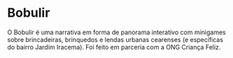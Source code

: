 Bobulir
========

O Bobulir é uma narrativa em forma de panorama interativo com minigames sobre brincadeiras, brinquedos e lendas urbanas cearenses (e específicas do bairro Jardim Iracema). Foi feito em parceria com a ONG Criança Feliz.
